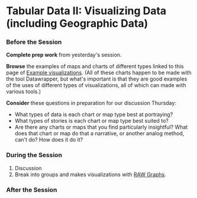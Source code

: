 # Tabular Data II: Visualizing Data (including Geographic Data)

### Before the Session

**Complete prep work** from yesterday's session.  

**Browse** the examples of maps and charts of different types linked to this page of [Example visualizations](https://academy.datawrapper.de/category/178-example-charts-maps). (All of these charts happen to be made with the tool Datawrapper, but what's important is that they are good examples of the uses of different types of visualizations, all of which can made with various tools.)  

**Consider** these questions in preparation for our discussion Thursday:
* What types of data is each chart or map type best at portraying?  
* What types of stories is each chart or map type best suited to?
* Are there any charts or maps that you find particularly insightful? What does that chart or map do that a narrative, or another analog method, can't do? How does it do it?

### During the Session

1. Discussion
2. Break into groups and makes visualizations with [RAW Graphs](https://rawgraphs.io/).

### After the Session
